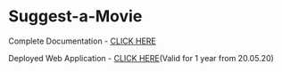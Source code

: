 # Suggest-a-Movie

Complete Documentation - [CLICK HERE](https://medium.com/@pklappy21/movie-recommendation-system-python-flask-web-application-heroku-deployment-7e39492b640c?source=friends_link&sk=6efee6fd96fe37c033235015dc9b0950)



Deployed Web Application - [CLICK HERE](https://recmovie.herokuapp.com/)(Valid for 1 year from 20.05.20)
